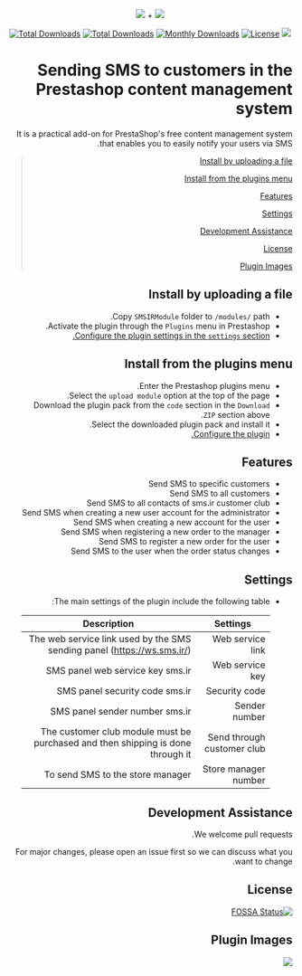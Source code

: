 <p align="center">
<img src="https://user-images.githubusercontent.com/3329008/111814382-a31bc700-88ef-11eb-94e2-41dd10c0d2b1.png" /> + 
<img src="https://user-images.githubusercontent.com/3329008/112355029-e5c41180-8cea-11eb-8c0f-06a180aa4c26.png" />
</p>
<p align="center">
  <a href="https://packagist.org/packages/pejmankheyri/smsir-prestashop"><img src="https://poser.pugx.org/pejmankheyri/smsir-prestashop/v/stable" alt="Total Downloads"></a>
<a href="https://packagist.org/packages/pejmankheyri/smsir-prestashop"><img src="https://img.shields.io/packagist/dt/pejmankheyri/smsir-prestashop" alt="Total Downloads"></a>
  <a href="https://packagist.org/packages/pejmankheyri/smsir-prestashop"><img src="https://poser.pugx.org/pejmankheyri/smsir-prestashop/d/monthly" alt="Monthly Downloads"></a>
<a href="https://packagist.org/packages/pejmankheyri/smsir-prestashop"><img src="https://img.shields.io/github/license/pejmankheyri/smsir-prestashop" alt="License"></a>
<a href="https://app.fossa.com/projects/git%2Bgithub.com%2Fpejmankheyri%2FSMSIR-Prestashop?ref=badge_shield" alt="FOSSA Status"><img src="https://app.fossa.com/api/projects/git%2Bgithub.com%2Fpejmankheyri%2FSMSIR-Prestashop.svg?type=shield"/></a>
</p>
<div dir="rtl">

# Sending SMS to customers in the Prestashop content management system

 It is a practical add-on for PrestaShop's free content management system that enables you to easily notify your users via SMS.


> [Install by uploading a file](https://github.com/pejmankheyri/SMSIR-Prestashop#%D9%86%D8%B5%D8%A8-%D8%A8%D8%A7-%D8%A2%D9%BE%D9%84%D9%88%D8%AF-%D9%81%D8%A7%DB%8C%D9%84)
> 
> [Install from the plugins menu](https://github.com/pejmankheyri/SMSIR-Prestashop#%D9%86%D8%B5%D8%A8-%D8%A7%D8%B2-%D9%85%D9%86%D9%88%DB%8C-%D8%A7%D9%81%D8%B2%D9%88%D9%86%D9%87-%D9%87%D8%A7)
> 
> [Features](https://github.com/pejmankheyri/SMSIR-Prestashop#%D8%A7%D9%85%DA%A9%D8%A7%D9%86%D8%A7%D8%AA)
> 
> [Settings](https://github.com/pejmankheyri/SMSIR-Prestashop#%D8%AA%D9%86%D8%B8%DB%8C%D9%85%D8%A7%D8%AA)
> 
> [Development Assistance](https://github.com/pejmankheyri/SMSIR-Prestashop#%DA%A9%D9%85%DA%A9-%D8%A8%D9%87-%D8%AA%D9%88%D8%B3%D8%B9%D9%87)
> 
> [License](https://github.com/pejmankheyri/SMSIR-Prestashop#%D9%84%D8%A7%DB%8C%D8%B3%D9%86%D8%B3)
> 
> [Plugin Images](https://github.com/pejmankheyri/SMSIR-Prestashop#%D8%AA%D8%B5%D8%A7%D9%88%DB%8C%D8%B1-%D8%A7%D9%81%D8%B2%D9%88%D9%86%D9%87)

## Install by uploading a file

* Copy `SMSIRModule` folder to `/modules/` path.
* Activate the plugin through the `Plugins` menu in Prestashop.
* [Configure the plugin settings in the `settings` section.](https://github.com/pejmankheyri/SMSIR-Prestashop#%D8%AA%D9%86%D8%B8%DB%8C%D9%85%D8%A7%D8%AA)

## Install from the plugins menu

* Enter the Prestashop plugins menu.
* Select the `upload module` option at the top of the page.
* Download the plugin pack from the `code` section in the `Download ZIP` section above.
* Select the downloaded plugin pack and install it.
* [Configure the plugin.](https://github.com/pejmankheyri/SMSIR-Prestashop#%D8%AA%D9%86%D8%B8%DB%8C%D9%85%D8%A7%D8%AA)

## Features

* Send SMS to specific customers
* Send SMS to all customers
* Send SMS to all contacts of sms.ir customer club
* Send SMS when creating a new user account for the administrator
* Send SMS when creating a new account for the user
* Send SMS when registering a new order to the manager
* Send SMS to register a new order for the user
* Send SMS to the user when the order status changes

## Settings

* The main settings of the plugin include the following table:

    | Settings | Description |
    | ------ | ------ |
    | Web service link | The web service link used by the SMS sending panel (https://ws.sms.ir/) |
    | Web service key | SMS panel web service key sms.ir |
    | Security code | SMS panel security code sms.ir |
    | Sender number | SMS panel sender number sms.ir |
    | Send through customer club | The customer club module must be purchased and then shipping is done through it |
    | Store manager number | To send SMS to the store manager |

## Development Assistance

We welcome pull requests.

For major changes, please open an issue first so we can discuss what you want to change.

## License

[![FOSSA Status](https://app.fossa.com/api/projects/git%2Bgithub.com%2Fpejmankheyri%2FSMSIR-Prestashop.svg?type=large)](https://app.fossa.com/projects/git%2Bgithub.com%2Fpejmankheyri%2FSMSIR-Prestashop?ref=badge_large)

</div>

<div dir="rtl">

## Plugin Images

<img src="https://user-images.githubusercontent.com/3329008/112358884-59b3e900-8cee-11eb-8cc5-96a01b83f628.png" />

</div>
